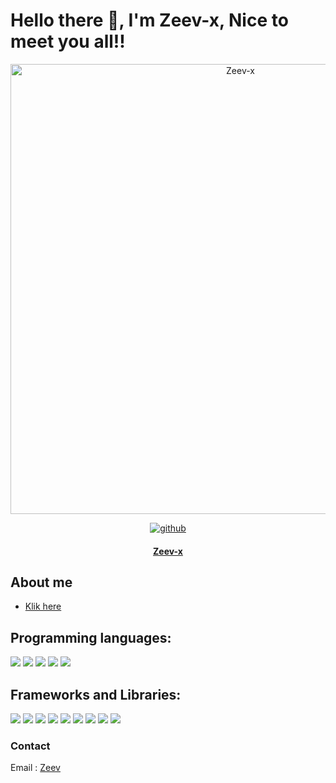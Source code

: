 # Hello there 👋, I'm Zeev-x, Nice to meet you all!!

<script src="https://zeev-x.github.io/js/clock.js"></script>
<div align="center">
<img src="https://telegra.ph/file/5fcd1f41c8be2ca186a40.jpg" alt="Zeev-x" width="720" />
<p align="center">
  <a href="https://github.com/Zeev-x"><img title="github" src="https://img.shields.io/badge/Github-Zeev-red.svg?style=for-the-badge&logo=github" /></a>
  <h4 align="center">
  <a href="https://zeev-x.github.io/zee/">Zeev-x</a>
</h4>
</p>
</div>

## About me
* [Klik here](https://zeev-x.github.io/js)
## Programming languages:

<p>

  <img src="https://img.shields.io/badge/HTML5-E34F26?style=for-the-badge&logo=html5&logoColor=white" />

  <img src="https://img.shields.io/badge/CSS3-1572B6?style=for-the-badge&logo=css3&logoColor=white" />

  <img src="https://img.shields.io/badge/JavaScript-323330?style=for-the-badge&logo=javascript&logoColor=F7DF1E" />


  <img src="https://img.shields.io/badge/PHP-777BB4?style=for-the-badge&logo=php&logoColor=white" />


  <img src="https://img.shields.io/badge/json-5E5C5C?style=for-the-badge&logo=json&logoColor=white" />

</p>

## Frameworks and Libraries:
<p>

  <img src="https://img.shields.io/badge/React_Native-20232A?style=for-the-badge&logo=react&logoColor=61DAFB" />

  <img src="https://img.shields.io/badge/Node.js-339933?style=for-the-badge&logo=nodedotjs&logoColor=white" />


  <img src="https://img.shields.io/badge/React-20232A?style=for-the-badge&logo=react&logoColor=61DAFB" />


  <img src="https://img.shields.io/badge/Vue.js-35495E?style=for-the-badge&logo=vuedotjs&logoColor=4FC08D" />

  <img src="https://img.shields.io/badge/Angular-DD0031?style=for-the-badge&logo=angular&logoColor=white" />

  <img src="https://img.shields.io/badge/AngularJS-E23237?style=for-the-badge&logo=angularjs&logoColor=white" />

  <img src="https://img.shields.io/badge/Bootstrap-563D7C?style=for-the-badge&logo=bootstrap&logoColor=white" />

  <img src="https://img.shields.io/badge/Tailwind_CSS-38B2AC?style=for-the-badge&logo=tailwind-css&logoColor=white" />

  <img src="https://img.shields.io/badge/jQuery-0769AD?style=for-the-badge&logo=jquery&logoColor=white" />

</p>

### Contact

<p>Email : <a href="mailto: cristianozeevalya@gmail.com">Zeev</a></p>

<!---
Zeev-x/Zeev-x is a ✨ special ✨ repository because its `README.md` (this file) appears on your GitHub profile.
You can click the Preview link to take a look at your changes.
--->
